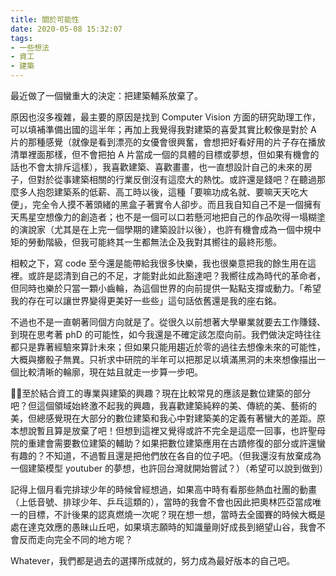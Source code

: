 ```yaml
---
title: 關於可能性
date: 2020-05-08 15:32:07
tags:
- 一些想法
- 資工
- 建築
---
```


最近做了一個蠻重大的決定：把建築輔系放棄了。

原因也沒多複雜，最主要的原因是找到 Computer Vision 方面的研究助理工作，可以填補準備出國的這半年；再加上我覺得我對建築的喜愛其實比較像是對於 A 片的那種感覺（就像是看到漂亮的女優會很興奮，會想把好看好用的片子存在播放清單裡面那樣，但不會把拍 A 片當成一個的具體的目標或夢想，但如果有機會的話也不會太排斥這樣），我喜歡建築、喜歡畫畫，也一直想設計自己的未來的房子，但對於從事建築相關的行業反倒沒有這麼大的熱忱。或許還是錢吧？在聽過那麼多人抱怨建築系的低薪、高工時以後，這種「要嘛功成名就、要嘛天天吃大便」，完全令人摸不著頭緒的黑盒子著實令人卻步。而且我自知自己不是一個擁有天馬星空想像力的創造者；也不是一個可以口若懸河地把自己的作品吹得一塌糊塗的演說家（尤其是在上完一個學期的建築設計以後），也許有機會成為一個中規中矩的勞動階級，但我可能終其一生都無法企及我對其嚮往的最終形態。

<!--more-->

相較之下，寫 code 至今還是能帶給我很多快樂，我也很樂意把我的餘生用在這裡。或許是認清到自己的不足，才能對此如此豁達吧？我嚮往成為時代的革命者，但同時也樂於只當一顆小齒輪，為這個世界的向前提供一點點支撐或動力。「希望我的存在可以讓世界變得更美好一些些」這句話依舊還是我的座右銘。

不過也不是一直朝著同個方向就是了。從很久以前想著大學畢業就要去工作賺錢、到現在思考著 phD 的可能性，如今我還是不確定該怎麼向前。我們做決定時往往都只是靠著經驗來算計未來；但如果只能用趨近於零的過往去想像未來的可能性，大概與擲骰子無異。只祈求中研院的半年可以把那足以填滿黑洞的未來想像描出一個比較清晰的輪廓，現在姑且就走一步算一步吧。

至於結合資工的專業與建築的興趣？現在比較常見的應該是數位建築的部分吧？但這個領域始終激不起我的興趣，我喜歡建築純粹的美、傳統的美、藝術的美，但總感覺現在大部分的數位建築和我心中對建築美的定義有著蠻大的差距。原本想說暫且算是放棄了吧！但想到這裡又覺得或許不完全是這麼一回事，也許聖母院的重建會需要數位建築的輔助？如果把數位建築應用在古蹟修復的部分或許還蠻有趣的？不知道，不過暫且還是把他們放在各自的位子吧。（但我還沒有放棄成為一個建築模型 youtuber 的夢想，也許回台灣就開始嘗試？）（希望可以說到做到）

記得上個月看完排球少年的時候曾經想過，如果高中時有看那些熱血社團的動畫（上低音號、排球少年、乒乓這類的），當時的我會不會也因此把奧林匹亞當成唯一的目標，不計後果的認真燃燒一次呢？現在想一想，當時去全國賽的時候大概是處在達克效應的愚昧山丘吧，如果填志願時的知識量剛好成長到絕望山谷，我會不會反而走向完全不同的地方呢？

Whatever，我們都是過去的選擇所成就的，努力成為最好版本的自己吧。